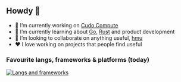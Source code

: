 ## Howdy 👋
- 🔭 I’m currently working on [Cudo Compute](https://www.cudocompute.com/)
- 🌱 I’m currently learning about [Go](https://go.dev/), [Rust](https://www.rust-lang.org/) and product development
- 👯 I’m looking to collaborate on anything useful, [hmu](mailto:chris@saganic.co.uk)
- ❤️ I love working on projects that people find useful

### Favourite langs, frameworks & platforms (today)

[![Langs and frameworks](https://skillicons.dev/icons?i=vue,nuxt,react,next,tailwind,ts,go,vercel,aws,gcp)](https://github.com/Saganic)


<!--
**Saganic/Saganic** is a ✨ _special_ ✨ repository because its `README.md` (this file) appears on your GitHub profile.

Here are some ideas to get you started:

- 🔭 I’m currently working on ...
- 🌱 I’m currently learning ...
- 👯 I’m looking to collaborate on ...
- 🤔 I’m looking for help with ...
- 💬 Ask me about ...
- 📫 How to reach me: ...
- 😄 Pronouns: ...
- ⚡ Fun fact: ...
-->
